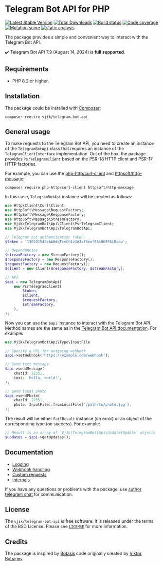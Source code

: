 # Telegram Bot API for PHP

[![Latest Stable Version](https://poser.pugx.org/vjik/telegram-bot-api/v)](https://packagist.org/packages/vjik/telegram-bot-api)
[![Total Downloads](https://poser.pugx.org/vjik/telegram-bot-api/downloads)](https://packagist.org/packages/vjik/telegram-bot-api)
[![Build status](https://github.com/vjik/telegram-bot-api/actions/workflows/build.yml/badge.svg)](https://github.com/vjik/telegram-bot-api/actions/workflows/build.yml)
[![Code coverage](https://codecov.io/gh/vjik/telegram-bot-api/graph/badge.svg?token=5SV9NWKMQZ)](https://codecov.io/gh/vjik/telegram-bot-api)
[![Mutation score](https://img.shields.io/endpoint?style=flat&url=https%3A%2F%2Fbadge-api.stryker-mutator.io%2Fgithub.com%2Fvjik%2Ftelegram-bot-api%2Fmaster)](https://dashboard.stryker-mutator.io/reports/github.com/vjik/telegram-bot-api/master)
[![static analysis](https://github.com/vjik/telegram-bot-api/workflows/static%20analysis/badge.svg)](https://github.com/vjik/telegram-bot-api/actions?query=workflow%3A%22static+analysis%22)

The package provides a simple and convenient way to interact with the Telegram Bot API.

✔️ Telegram Bot API 7.9 (August 14, 2024) is **full supported**.

## Requirements

- PHP 8.2 or higher.

## Installation

The package could be installed with [Composer](https://getcomposer.org/download/):

```shell
composer require vjik/telegram-bot-api
```

## General usage

To make requests to the Telegram Bot API, you need to create an instance of the `TelegramBotApi` class 
that requires an instance of the `TelegramClientInterface` implementation. Out of the box, the package provides `PsrTelegramClient` based on the [PSR-18](https://www.php-fig.org/psr/psr-18/) HTTP client
and [PSR-17](https://www.php-fig.org/psr/psr-17/) HTTP factories.

For example, you can use the [php-http/curl-client](https://github.com/php-http/curl-client) and [httpsoft/http-message](https://github.com/httpsoft/http-message):

```shell
composer require php-http/curl-client httpsoft/http-message
```

In this case, `TelegramBotApi` instance will be created as follows:

```php
use Http\Client\Curl\Client;
use HttpSoft\Message\RequestFactory;
use HttpSoft\Message\ResponseFactory;
use HttpSoft\Message\StreamFactory;
use Vjik\TelegramBot\Api\Client\PsrTelegramClient;
use Vjik\TelegramBot\Api\TelegramBotApi;

// Telegram bot authentication token
$token = '110201543:AAHdqTcvCH1vGWJxfSeofSAs0K5PALDsaw';

// Dependencies
$streamFactory = new StreamFactory();
$responseFactory = new ResponseFactory();
$requestFactory = new RequestFactory();
$client = new Client($responseFactory, $streamFactory);

// API
$api = new TelegramBotApi(
    new PsrTelegramClient(
        $token,
        $client,
        $requestFactory,
        $streamFactory,
    ),
);
```

Now you can use the `$api` instance to interact with the Telegram Bot API. Method names are the same as in the [Telegram Bot API documentation](https://core.telegram.org/bots/api). For example:

```php
use Vjik\TelegramBot\Api\Type\InputFile

// Specify a URL for outgoing webhook
$api->setWebhook('https://example.com/webhook');

// Send text message
$api->sendMessage(
    chatId: 22351, 
    text: 'Hello, world!',
);

// Send local photo
$api->sendPhoto(
    chatId: 22351, 
    photo: InputFile::fromLocalFile('/path/to/photo.jpg'),
);
```

The result will be either `FailResult` instance (on error) or an object of the corresponding type (on success). For example:

```php
// Result is an array of `Vjik\TelegramBot\Api\Update\Update` objects
$updates = $api->getUpdates();
```

## Documentation

- [Logging](docs/logging.md)
- [Webhook handling](docs/webhook-handling.md)
- [Custom requests](docs/custom-requests.md)
- [Internals](docs/internals.md)

If you have any questions or problems with the package, use [author telegram chat](https://t.me/predvoditelev_chat) for communication.

## License

The `vjik/telegram-bot-api` is free software. It is released under the terms of the BSD License.
Please see [`LICENSE`](./LICENSE.md) for more information.

## Credits

The package is inspired by [Botasis](https://github.com/botasis) code originally created 
by [Viktor Babanov](https://github.com/viktorprogger).
